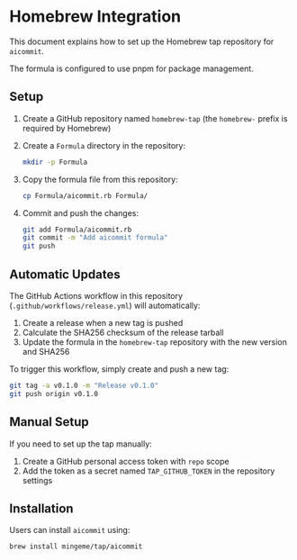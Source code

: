 # Homebrew Integration

This document explains how to set up the Homebrew tap repository for `aicommit`.

The formula is configured to use pnpm for package management.

## Setup

1. Create a GitHub repository named `homebrew-tap` (the `homebrew-` prefix is required by Homebrew)

2. Create a `Formula` directory in the repository:
   ```bash
   mkdir -p Formula
   ```

3. Copy the formula file from this repository:
   ```bash
   cp Formula/aicommit.rb Formula/
   ```

4. Commit and push the changes:
   ```bash
   git add Formula/aicommit.rb
   git commit -m "Add aicommit formula"
   git push
   ```

## Automatic Updates

The GitHub Actions workflow in this repository (`.github/workflows/release.yml`) will automatically:

1. Create a release when a new tag is pushed
2. Calculate the SHA256 checksum of the release tarball
3. Update the formula in the `homebrew-tap` repository with the new version and SHA256

To trigger this workflow, simply create and push a new tag:
```bash
git tag -a v0.1.0 -m "Release v0.1.0"
git push origin v0.1.0
```

## Manual Setup

If you need to set up the tap manually:

1. Create a GitHub personal access token with `repo` scope
2. Add the token as a secret named `TAP_GITHUB_TOKEN` in the repository settings

## Installation

Users can install `aicommit` using:
```bash
brew install mingeme/tap/aicommit
```
